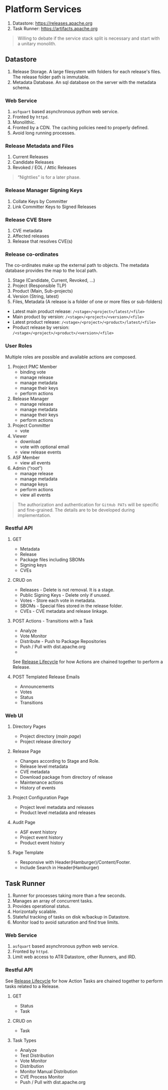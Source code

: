 # Platform Services

1. Datastore: https://releases.apache.org
2. Task Runner: https://artifacts.apache.org

> Willing to debate if the service stack split is necessary and start with a unitary monolith.

## Datastore

1. Release Storage. A large filesystem with folders for each release's files. The release folder path is immutable.
2. Metadata Database. An sql database on the server with the metadata schema.

### Web Service

1. `asfquart` based asynchronous python web service.
2. Fronted by `httpd`.
3. Monolithic.
4. Fronted by a CDN. The caching policies need to properly defined.
5. Avoid long running processes.
   
### Release Metadata and Files

1. Current Releases
2. Candidate Releases
3. Revoked / EOL / Attic Releases

> “Nightlies” is for a later phase.

### Release Manager Signing Keys

1. Collate Keys by Committer
2. Link Committer Keys to Signed Releases

### Release CVE Store

1. CVE metadata
3. Affected releases
4. Release that resolves CVE(s)

### Release co-ordinates

The co-ordinates make up the external path to objects. The metadata database provides the map to the local path.

1. Stage (Candidate, Current, Revoked, …)
2. Project (Responsible TLP)
3. Product (Main, Sub-projects)
4. Version (String, latest)
5. Files, Metadata (A release is a folder of one or more files or sub-folders)

- Latest main product release: `/<stage>/<project>/latest/<file>`
- Main product by version: `/<stage>/<project>/<version>/<file>`
- Latest product release: `/<stage>/<project>/<product>/latest/<file>`
- Product release by version: `/<stage>/<project>/<product>/<version>/<file>`

### User Roles

Multiple roles are possible and available actions are composed.

1. Project PMC Member
   - binding vote
   - manage release
   - manage metadata
   - manage their keys
   - perform actions
2. Release Manager
   - manage release
   - manage metadata
   - manage their keys
   - perform actions
3. Project Committer
   - vote
4. Viewer
   - download
   - vote with optional email
   - view release events
5. ASF Member
   - view all events
6. Admin (“root”)
   - manage release
   - manage metadata
   - manage keys
   - perform actions
   - view all events

> The authorization and authentication for `GitHub PATs` will be specific and fine-grained. The details are to be developed during implementation.

### Restful API

1. GET
   - Metadata
   - Release
   - Package files including SBOMs
   - Signing keys
   - CVEs

2. CRUD on 
   - Releases - Delete is not removal. It is a stage.
   - Public Signing Keys - Delete only if unused.
   - Votes - Store each vote in metadata.
   - SBOMs - Special files stored in the release folder.
   - CVEs - CVE metadata and release linkage.

3. POST Actions - Transitions with a Task
   - Analyze
   - Vote Monitor
   - Distribute - Push to Package Repositories
   - Push / Pull with dist.apache.org
   - <not an exhaustive list>

   See [Release Lifecycle](./lifecycle.md) for how Actions are chained together to perform a Release.

4. POST Templated Release Emails
   - Announcements
   - Votes
   - Status
   - Transitions

### Web UI

1. Directory Pages
   - Project directory (_main page_)
   - Project release directory

2. Release Page
   - Changes according to Stage and Role.
   - Release level metadata
   - CVE metadata
   - Download package from directory of release
   - Maintenance actions
   - History of events

3. Project Configuration Page
   - Project level metadata and releases
   - Product level metadata and releases

4. Audit Page
   - ASF event history
   - Project event history
   - Product event history

5. Page Template
   - Responsive with Header(Hamburger)/Content/Footer.
   - Include Search in Header(Hamburger)

## Task Runner

1. Runner for processes taking more than a few seconds.
2. Manages an array of concurrent tasks.
3. Provides operational status.
4. Horizontally scalable.
5. Stateful tracking of tasks on disk w/backup in Datastore.
6. Monitor load to avoid saturation and find true limits.

### Web Service

1. `asfquart` based asynchronous python web service.
2. Fronted by `httpd`.
3. Limit web access to ATR Datastore, other Runners, and IRD.

### Restful API

See [Release Lifecycle](./lifecycle.md) for how Action Tasks are chained together to perform tasks related to a Release.

1. GET
   - Status
   - Task

2. CRUD on 
   - Task 

3. Task Types
   - Analyze
   - Test Distribution
   - Vote Monitor
   - Distribution
   - Monitor Manual Distribution
   - CVE Process Monitor
   - Push / Pull with dist.apache.org

